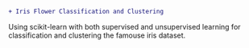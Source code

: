 ```diff
+ Iris Flower Classification and Clustering
```
Using scikit-learn with both supervised and unsupervised learning for classification and clustering the famouse iris dataset.
